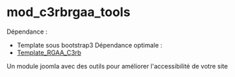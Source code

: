 # mod_c3rbrgaa_tools

Dépendance :
- Template sous bootstrap3
Dépendance optimale :
- [Template_RGAA_C3rb](https://github.com/c3rb-org/template_RGAA_C3rb)

Un module joomla avec des outils pour améliorer l'accessibilité de votre site
